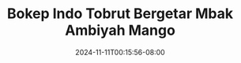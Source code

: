 --- 
title: "Bokep Indo Tobrut Bergetar Mbak Ambiyah Mango"
description: "nonton   Bokep Indo Tobrut Bergetar Mbak Ambiyah Mango doodstream   baru"
date: 2024-11-11T00:15:56-08:00
file_code: "jwf6s9z5ejb8"
draft: false
cover: "j5wa4hkiega6mrrv.jpg"
tags: ["Bokep", "Indo", "Tobrut", "Bergetar", "Mbak", "Ambiyah", "Mango", "bokep-indo", "bokep-viral", "bokep-ig"]
length: 799
fld_id: "1483132"
foldername: "Ambiyah update"
categories: ["Ambiyah update"]
views: 0
---